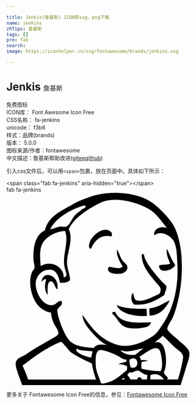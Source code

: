 ```yaml
---

title: Jenkis(詹基斯) ICON转svg、png下载
name: jenkins
zhTips: 詹基斯
tags: []
pre: fab
search: 
image: https://iconhelper.cn/svg/fontawesome/brands/jenkins.svg

---
```


# Jenkis  <small style="font-size: 60%;font-weight: 100">詹基斯</small>


<div class="detail-page">
<p>
<span><span class="badge-success badge">免费图标</span> </span>
<br/>
<span>
ICON库：
<span class="badge-secondary badge">Font Awesome Icon Free</span> 
</span>
<br/>
<span>
CSS名称：
<span class="badge-secondary badge">fa-jenkins</span> 
</span>
<br/>
<span>
unicode：
<span class="badge-secondary badge">f3b6</span> 
<copy-btn content='f3b6' btn-title=""></copy-btn>
<copy-btn :content='String.fromCodePoint(parseInt("f3b6", 16))' btn-title="复制U"></copy-btn>
</span><br/><span>样式：<span class="badge-light badge">品牌(brands)</span></span>
<br/>
<span>
版本：
<span class="badge-secondary badge">5.0.0</span> 
</span>
<br/>
<span>图标来源/作者：<span class="badge-light badge">fontawesome</span></span> 
<br/>
<span class="zh-detail">中文描述：<span class="badge-primary badge">詹基斯</span><span class="help-link"><span>帮助改进</span>(<a href="https://gitee.com/liuwave/icon-helper/edit/master/json/fontawesome/brands/jenkins.json" target="_blank" rel="noopener noreferrer">gitee</a><a href="https://github.com/liuwave/icon-helper/edit/master/json/fontawesome/brands/jenkins.json" target="_blank" rel="noopener noreferrer">github</a></span>)</span><br/>
</p>
</div>
<div class="alert alert-dark">
  <i class="fab fa-jenkins fa-xs"></i>
  <i class="fab fa-jenkins fa-sm"></i>
  <i class="fab fa-jenkins fa-lg"></i>
  <i class="fab fa-jenkins fa-2x"></i>
  <i class="fab fa-jenkins fa-3x"></i>
  <i class="fab fa-jenkins fa-5x"></i>
  <i class="fab fa-jenkins fa-7x"></i>
</div>
<div>
  <p>引入css文件后，可以用<code>&lt;span&gt;</code>包裹，放在页面中。具体如下所示：    
  </p>
  <div class="alert alert-primary" style="font-size: 14px">
    &lt;span class="fab fa-jenkins" aria-hidden="true"&gt;&lt;/span&gt;
    <copy-btn content='<span class="fab fa-jenkins" aria-hidden="true"></span>'></copy-btn>
  </div>
  <div class="alert alert-secondary">
    <i class="fab fa-jenkins"
    style="font-size: 24px"
    aria-hidden="true"></i> fab fa-jenkins
    <copy-btn content="fab fa-jenkins" btn-title="复制图标名称"></copy-btn>
  </div>
</div>
<div id="svg" class="svg-wrap">
<svg xmlns="http://www.w3.org/2000/svg" viewBox="0 0 512 512"><path d="M487.1 425c-1.4-11.2-19-23.1-28.2-31.9-5.1-5-29-23.1-30.4-29.9-1.4-6.6 9.7-21.5 13.3-28.9 5.1-10.7 8.8-23.7 11.3-32.6 18.8-66.1 20.7-156.9-6.2-211.2-10.2-20.6-38.6-49-56.4-62.5-42-31.7-119.6-35.3-170.1-16.6-14.1 5.2-27.8 9.8-40.1 17.1-33.1 19.4-68.3 32.5-78.1 71.6-24.2 10.8-31.5 41.8-30.3 77.8.2 7 4.1 15.8 2.7 22.4-.7 3.3-5.2 7.6-6.1 9.8-11.6 27.7-2.3 64 11.1 83.7 8.1 11.9 21.5 22.4 39.2 25.2.7 10.6 3.3 19.7 8.2 30.4 3.1 6.8 14.7 19 10.4 27.7-2.2 4.4-21 13.8-27.3 17.6C89 407.2 73.7 415 54.2 429c-12.6 9-32.3 10.2-29.2 31.1 2.1 14.1 10.1 31.6 14.7 45.8.7 2 1.4 4.1 2.1 6h422c4.9-15.3 9.7-30.9 14.6-47.2 3.4-11.4 10.2-27.8 8.7-39.7zM205.9 33.7c1.8-.5 3.4.7 4.9 2.4-.2 5.2-5.4 5.1-8.9 6.8-5.4 6.7-13.4 9.8-20 17.2-6.8 7.5-14.4 27.7-23.4 30-4.5 1.1-9.7-.8-13.6-.5-10.4.7-17.7 6-28.3 7.5 13.6-29.9 56.1-54 89.3-63.4zm-104.8 93.6c13.5-14.9 32.1-24.1 54.8-25.9 11.7 29.7-8.4 65-.9 97.6 2.3 9.9 10.2 25.4-2.4 25.7.3-28.3-34.8-46.3-61.3-29.6-1.8-21.5-4.9-51.7 9.8-67.8zm36.7 200.2c-1-4.1-2.7-12.9-2.3-15.1 1.6-8.7 17.1-12.5 11-24.7-11.3-.1-13.8 10.2-24.1 11.3-26.7 2.6-45.6-35.4-44.4-58.4 1-19.5 17.6-38.2 40.1-35.8 16 1.8 21.4 19.2 24.5 34.7 9.2.5 22.5-.4 26.9-7.6-.6-17.5-8.8-31.6-8.2-47.7 1-30.3 17.5-57.6 4.8-87.4 13.6-30.9 53.5-55.3 83.1-70 36.6-18.3 94.9-3.7 129.3 15.8 19.7 11.1 34.4 32.7 48.3 50.7-19.5-5.8-36.1 4.2-33.1 20.3 16.3-14.9 44.2-.2 52.5 16.4 7.9 15.8 7.8 39.3 9 62.8 2.9 57-10.4 115.9-39.1 157.1-7.7 11-14.1 23-24.9 30.6-26 18.2-65.4 34.7-99.2 23.4-44.7-15-65-44.8-89.5-78.8.7 18.7 13.8 34.1 26.8 48.4 11.3 12.5 25 26.6 39.7 32.4-12.3-2.9-31.1-3.8-36.2 7.2-28.6-1.9-55.1-4.8-68.7-24.2-10.6-15.4-21.4-41.4-26.3-61.4zm222 124.1c4.1-3 11.1-2.9 17.4-3.6-5.4-2.7-13-3.7-19.3-2.2-.1-4.2-2-6.8-3.2-10.2 10.6-3.8 35.5-28.5 49.6-20.3 6.7 3.9 9.5 26.2 10.1 37 .4 9-.8 18-4.5 22.8-18.8-.6-35.8-2.8-50.7-7 .9-6.1-1-12.1.6-16.5zm-17.2-20c-16.8.8-26-1.2-38.3-10.8.2-.8 1.4-.5 1.5-1.4 18 8 40.8-3.3 59-4.9-7.9 5.1-14.6 11.6-22.2 17.1zm-12.1 33.2c-1.6-9.4-3.5-12-2.8-20.2 25-16.6 29.7 28.6 2.8 20.2zM226 438.6c-11.6-.7-48.1-14-38.5-23.7 9.4 6.5 27.5 4.9 41.3 7.3.8 4.4-2.8 10.2-2.8 16.4zM57.7 497.1c-4.3-12.7-9.2-25.1-14.8-36.9 30.8-23.8 65.3-48.9 102.2-63.5 2.8-1.1 23.2 25.4 26.2 27.6 16.5 11.7 37 21 56.2 30.2 1.2 8.8 3.9 20.2 8.7 35.5.7 2.3 1.4 4.7 2.2 7.2H57.7zm240.6 5.7h-.8c.3-.2.5-.4.8-.5v.5zm7.5-5.7c2.1-1.4 4.3-2.8 6.4-4.3 1.1 1.4 2.2 2.8 3.2 4.3h-9.6zm15.1-24.7c-10.8 7.3-20.6 18.3-33.3 25.2-6 3.3-27 11.7-33.4 10.2-3.6-.8-3.9-5.3-5.4-9.5-3.1-9-10.1-23.4-10.8-37-.8-17.2-2.5-46 16-42.4 14.9 2.9 32.3 9.7 43.9 16.1 7.1 3.9 11.1 8.6 21.9 9.5-.1 1.4-.1 2.8-.2 4.3-5.9 3.9-15.3 3.8-21.8 7.1 9.5.4 17 2.7 23.5 5.9-.1 3.4-.3 7-.4 10.6zm53.4 24.7h-14c-.1-3.2-2.8-5.8-6.1-5.8s-5.9 2.6-6.1 5.8h-17.4c-2.8-4.4-5.7-8.6-8.9-12.5 2.1-2.2 4-4.7 6-6.9 9 3.7 14.8-4.9 21.7-4.2 7.9.8 14.2 11.7 25.4 11l-.6 12.6zm8.7 0c.2-4 .4-7.8.6-11.5 15.6-7.3 29 1.3 35.7 11.5H383zm83.4-37c-2.3 11.2-5.8 24-9.9 37.1-.2-.1-.4-.1-.6-.1H428c.6-1.1 1.2-2.2 1.9-3.3-2.6-6.1-9-8.7-10.9-15.5 12.1-22.7 6.5-93.4-24.2-78.5 4.3-6.3 15.6-11.5 20.8-19.3 13 10.4 20.8 20.3 33.2 31.4 6.8 6 20 13.3 21.4 23.1.8 5.5-2.6 18.9-3.8 25.1zM222.2 130.5c5.4-14.9 27.2-34.7 45-32 7.7 1.2 18 8.2 12.2 17.7-30.2-7-45.2 12.6-54.4 33.1-8.1-2-4.9-13.1-2.8-18.8zm184.1 63.1c8.2-3.6 22.4-.7 29.6-5.3-4.2-11.5-10.3-21.4-9.3-37.7.5 0 1 0 1.4.1 6.8 14.2 12.7 29.2 21.4 41.7-5.7 13.5-43.6 25.4-43.1 1.2zm20.4-43zm-117.2 45.7c-6.8-10.9-19-32.5-14.5-45.3 6.5 11.9 8.6 24.4 17.8 33.3 4.1 4 12.2 9 8.2 20.2-.9 2.7-7.8 8.6-11.7 9.7-14.4 4.3-47.9.9-36.6-17.1 11.9.7 27.9 7.8 36.8-.8zm27.3 70c3.8 6.6 1.4 18.7 12.1 20.6 20.2 3.4 43.6-12.3 58.1-17.8 9-15.2-.8-20.7-8.9-30.5-16.6-20-38.8-44.8-38-74.7 6.7-4.9 7.3 7.4 8.2 9.7 8.7 20.3 30.4 46.2 46.3 63.5 3.9 4.3 10.3 8.4 11 11.2 2.1 8.2-5.4 18-4.5 23.5-21.7 13.9-45.8 29.1-81.4 25.6-7.4-6.7-10.3-21.4-2.9-31.1zm-201.3-9.2c-6.8-3.9-8.4-21-16.4-21.4-11.4-.7-9.3 22.2-9.3 35.5-7.8-7.1-9.2-29.1-3.5-40.3-6.6-3.2-9.5 3.6-13.1 5.9 4.7-34.1 49.8-15.8 42.3 20.3zm299.6 28.8c-10.1 19.2-24.4 40.4-54 41-.6-6.2-1.1-15.6 0-19.4 22.7-2.2 36.6-13.7 54-21.6zm-141.9 12.4c18.9 9.9 53.6 11 79.3 10.2 1.4 5.6 1.3 12.6 1.4 19.4-33 1.8-72-6.4-80.7-29.6zm92.2 46.7c-1.7 4.3-5.3 9.3-9.8 11.1-12.1 4.9-45.6 8.7-62.4-.3-10.7-5.7-17.5-18.5-23.4-26-2.8-3.6-16.9-12.9-.2-12.9 13.1 32.7 58 29 95.8 28.1z"/></svg>
</div>
<detail full-name='fa-jenkins'></detail>

<Vssue title="关于“Jenkis”的评论" />
    
<div><p>更多关于  Fontawesome Icon Free的信息，参见：<a target="_blank" href="https://iconhelper.cn/fontawesome.html">Fontawesome Icon Free</a>
</p></div>
